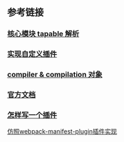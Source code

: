 
## 参考链接
### [核心模块 tapable 解析](https://www.jianshu.com/p/273e1c9904d2)
### [实现自定义插件](https://juejin.im/post/5beb8875e51d455e5c4dd83f#heading-20)
### [compiler & compilation 对象](https://zoumiaojiang.com/article/what-is-real-webpack-plugin/)
### [官方文档](https://webpack.js.org/api/compiler-hooks/)
### [怎样写一个插件](https://github.com/lcxfs1991/blog/issues/1)
[仿照webpack-manifest-plugin插件实现](https://github.com/ClimbYU/webpacklearn/blob/master/webpack-plugin/myPlugin.js)
